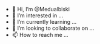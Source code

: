 - 👋 Hi, I’m @Medualbiski
- 👀 I’m interested in ...
- 🌱 I’m currently learning ...
- 💞️ I’m looking to collaborate on ...
- 📫 How to reach me ...

<!---
Medualbiski/Medualbiski is a ✨ special ✨ repository because its `README.md` (this file) appears on your GitHub profile.
You can click the Preview link to take a look at your changes.
--->

